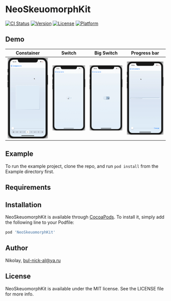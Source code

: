 # NeoSkeuomorphKit

[![CI Status](https://img.shields.io/travis/Nikolay/NeoSkeuomorphKit.svg?style=flat)](https://travis-ci.org/Nikolay/NeoSkeuomorphKit)
[![Version](https://img.shields.io/cocoapods/v/NeoSkeuomorphKit.svg?style=flat)](https://cocoapods.org/pods/NeoSkeuomorphKit)
[![License](https://img.shields.io/cocoapods/l/NeoSkeuomorphKit.svg?style=flat)](https://cocoapods.org/pods/NeoSkeuomorphKit)
[![Platform](https://img.shields.io/cocoapods/p/NeoSkeuomorphKit.svg?style=flat)](https://cocoapods.org/pods/NeoSkeuomorphKit)

## Demo

Constainer | Switch | Big Switch | Progress bar
--- | --- | --- | ---
![](https://github.com/bul-nick-al/neo-skeuomorph-kit-ios/blob/develop/demo/container.gif) | ![](https://github.com/bul-nick-al/neo-skeuomorph-kit-ios/blob/develop/demo/switch.gif) | ![](https://github.com/bul-nick-al/neo-skeuomorph-kit-ios/blob/develop/demo/bigSwitch.gif) | ![](https://github.com/bul-nick-al/neo-skeuomorph-kit-ios/blob/develop/demo/progress.gif)

<!---
### Container

[Video](https://youtu.be/CdFR2_WDpFs)

![](https://github.com/bul-nick-al/neo-skeuomorph-kit-ios/blob/develop/demo/containerConvex.png)
![](https://github.com/bul-nick-al/neo-skeuomorph-kit-ios/blob/develop/demo/containerConcave.png)

### Switch

[Video](https://youtu.be/-lsDUwfXHZ0)

![](https://github.com/bul-nick-al/neo-skeuomorph-kit-ios/blob/develop/demo/switchOn.png)
![](https://github.com/bul-nick-al/neo-skeuomorph-kit-ios/blob/develop/demo/switchOff.png)

### Switch3

[Video](https://youtu.be/atYNqaVyQF8)

![](https://github.com/bul-nick-al/neo-skeuomorph-kit-ios/blob/develop/demo/switch3On.png)
![](https://github.com/bul-nick-al/neo-skeuomorph-kit-ios/blob/develop/demo/switch3Off.png)

### Progress Bar

[Video](https://youtu.be/gvkTfJveh4g)

![](https://github.com/bul-nick-al/neo-skeuomorph-kit-ios/blob/develop/demo/progress.png)

-->

## Example

To run the example project, clone the repo, and run `pod install` from the Example directory first.

## Requirements

## Installation

NeoSkeuomorphKit is available through [CocoaPods](https://cocoapods.org). To install
it, simply add the following line to your Podfile:

```ruby
pod 'NeoSkeuomorphKit'
```

## Author

Nikolay, bul-nick-al@ya.ru

## License

NeoSkeuomorphKit is available under the MIT license. See the LICENSE file for more info.
